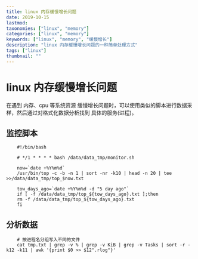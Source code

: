 ```yaml
---
title: linux 内存缓慢增长问题
date: 2019-10-15 
lastmod: 
taxonomies: ["linux", "memory"]
categories: ["linux", "memory"]
keywords: ["linux", "memory", "缓慢增长"]
description: "linux 内存缓慢增长问题的一种简单处理方式"
tags: ["linux"]
thumbnail: ""
---
```


# linux 内存缓慢增长问题

在遇到 内存、cpu 等系统资源 缓慢增长问题时，可以使用类似的脚本进行数据采样，然后通过对格式化数据分析找到 具体的服务(进程)。

## 监控脚本
```
    #!/bin/bash

    # */1 * * * * bash /data/data_tmp/monitor.sh

    now=`date +%Y%m%d`
    /usr/bin/top -c -b -n 1 | sort -nr -k10 | head -n 20 | tee >>/data/data_tmp/top_$now.txt

    tow_days_ago=`date +%Y%m%d -d "5 day ago"`
    if [ -f /data/data_tmp/top_${tow_days_ago}.txt ];then
    rm -f /data/data_tmp/top_${tow_days_ago}.txt
    fi
```

## 分析数据
```
    # 按进程名分组写入不同的文件
    cat tmp.txt | grep -v % | grep -v KiB | grep -v Tasks | sort -r -k12 -k11 | awk '{print $0 >> $12".rlog"}'
```
